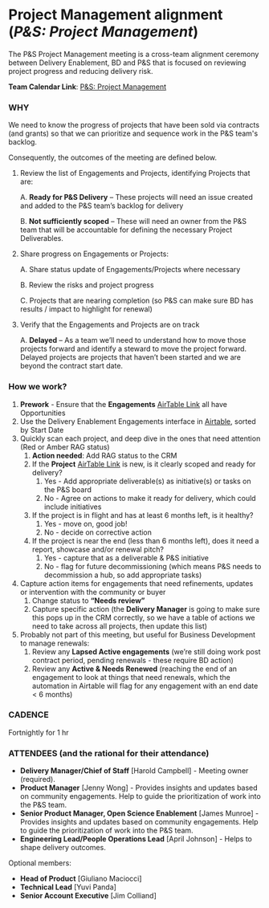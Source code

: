 # Project Management alignment (_P&S: Project Management_)

The P&S Project Management meeting is a cross-team alignment ceremony between Delivery Enablement, BD and P&S that is focused on reviewing project progress and reducing delivery risk.

**Team Calendar Link**: [P&S: Project Management](https://calendar.google.com/calendar/event?action=TEMPLATE&tmeid=OGtvb2JsODlvN2I3MzhpMmVhdWpkY2NscDlfMjAyNTAyMTBUMTcwMDAwWiBoY2FtcGJlbGxAMmkyYy5vcmc&tmsrc=hcampbell%402i2c.org&scp=ALL)

### WHY

We need to know the progress of projects that have been sold via contracts (and grants) so that we can prioritize and sequence work in the P&S team's backlog.

Consequently, the outcomes of the meeting are defined below.

1. Review the list of Engagements and Projects, identifying Projects that are:

    A. **Ready for P&S Delivery** – These projects will need an issue created and added to the P&S team’s backlog for delivery

    B. **Not sufficiently scoped** – These will need an owner from the P&S team that will be accountable for defining the necessary Project Deliverables.

1. Share progress on Engagements or Projects:

    A. Share status update of Engagements/Projects where necessary

    B. Review the risks and project progress

    C. Projects that are nearing completion (so P&S can make sure BD has results / impact to highlight for renewal)

1. Verify that the Engagements and Projects are on track

    A. **Delayed** – As a team we’ll need to understand how to move those projects forward and identify a steward to move the project forward. Delayed projects are projects that haven’t been started and we are beyond the contract start date.

### How we work?

1. **Prework** - Ensure that the **Engagements** [AirTable Link](https://airtable.com/appbjBTRIbgRiElkr/pagpZcdEaghJQiYH3) all have Opportunities
2. Use the Delivery Enablement Engagements interface in [Airtable](https://airtable.com/appbjBTRIbgRiElkr/pagpZcdEaghJQiYH3), sorted by Start Date
3. Quickly scan each project, and deep dive in the ones that need attention (Red or Amber RAG status)
    1. **Action needed**: Add RAG status to the CRM
    2. If the **Project** [AirTable Link](https://airtable.com/appbjBTRIbgRiElkr/pag0zFFd2NaJHBHN5) is new, is it clearly scoped and ready for delivery?
        1. Yes - Add appropriate deliverable(s) as initiative(s) or tasks on the P&S board
        2. No - Agree on actions to make it ready for delivery, which could include initiatives
    3. If the project is in flight and has at least 6 months left, is it healthy?
        1. Yes - move on, good job!
        2. No - decide on corrective action
    4. If the project is near the end (less than 6 months left), does it need a report, showcase and/or renewal pitch?
        1. Yes - capture that as a deliverable & P&S initiative
        2. No - flag for future decommissioning (which means P&S needs to decommission a hub, so add appropriate tasks)
4. Capture action items for engagements that need refinements, updates or intervention with the community or buyer
    1. Change status to **“Needs review”**
    2. Capture specific action (the **Delivery Manager** is going to make sure this pops up in the CRM correctly, so we have a table of actions we need to take across all projects, then update this list)
5. Probably not part of this meeting, but useful for Business Development to manage renewals:
    1. Review any **Lapsed Active engagements** (we’re still doing work post contract period, pending renewals - these require BD action)
    2. Review any **Active & Needs Renewed** (reaching the end of an engagement to look at things that need renewals, which the automation in Airtable will flag for any engagement with an end date &lt; 6 months)

### CADENCE

Fortnightly for 1 hr

### ATTENDEES (and the rational for their attendance)

-   **Delivery Manager/Chief of Staff** [Harold Campbell] - Meeting owner (required).
-   **Product Manager** [Jenny Wong] - Provides insights and updates based on community engagements. Help to guide the prioritization of work into the P&S team.
-   **Senior Product Manager, Open Science Enablement** [James Munroe] - Provides insights and updates based on community engagements. Help to guide the prioritization of work into the P&S team.
-   **Engineering Lead/People Operations Lead** [April Johnson] - Helps to shape delivery outcomes.

Optional members:

-   **Head of Product** [Giuliano Maciocci]
-   **Technical Lead** [Yuvi Panda]
-   **Senior Account Executive** [Jim Colliand]
